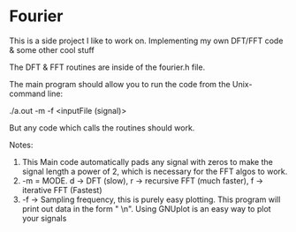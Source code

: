 # Fourier
This is a side project I like to work on. Implementing my own DFT/FFT code &amp; some other cool stuff

The DFT & FFT routines are inside of the fourier.h file. 

The main program should allow you to run the code from the Unix-command line:

./a.out -m <dfr> -f <samplingFrequency> <inputFile (signal)>

But any code which calls the routines should work. 

Notes:
1. This Main code automatically pads any signal with zeros to make the signal length a power of 2,
which is necessary for the FFT algos to work. 
2. -m = MODE. d -> DFT (slow), r -> recursive FFT (much faster), f -> iterative FFT (Fastest) 
3. -f -> Sampling frequency, this is purely easy plotting. This program will print out 
data in the form "<freq Index> <value> \n". Using GNUplot is an easy way to plot your signals 




